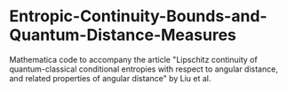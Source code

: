 # Entropic-Continuity-Bounds-and-Quantum-Distance-Measures

Mathematica code to accompany the article "Lipschitz continuity of quantum-classical conditional entropies with respect to angular
distance, and related properties of angular distance" by Liu et al.
